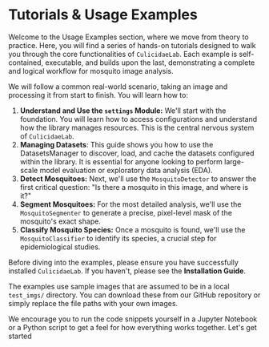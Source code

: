 # Tutorials & Usage Examples

Welcome to the Usage Examples section, where we move from theory to practice. Here, you will find a series of hands-on tutorials designed to walk you through the core functionalities of `CulicidaeLab`. Each example is self-contained, executable, and builds upon the last, demonstrating a complete and logical workflow for mosquito image analysis.

We will follow a common real-world scenario, taking an image and processing it from start to finish. You will learn how to:

1.  **Understand and Use the `settings` Module:** We'll start with the foundation. You will learn how to access configurations and understand how the library manages resources. This is the central nervous system of `CulicidaeLab`.
2.  **Managing Datasets**: This guide shows you how to use the DatasetsManager to discover, load, and cache the datasets configured within the library. It is essential for anyone looking to perform large-scale model evaluation or exploratory data analysis (EDA).
3.  **Detect Mosquitoes:** Next, we'll use the `MosquitoDetector` to answer the first critical question: "Is there a mosquito in this image, and where is it?"
4.  **Segment Mosquitoes:** For the most detailed analysis, we'll use the `MosquitoSegmenter` to generate a precise, pixel-level mask of the mosquito's exact shape.
5.  **Classify Mosquito Species:** Once a mosquito is found, we'll use the `MosquitoClassifier` to identify its species, a crucial step for epidemiological studies.

Before diving into the examples, please ensure you have successfully installed `CulicidaeLab`. If you haven't, please see the **Installation Guide**.

The examples use sample images that are assumed to be in a local `test_imgs/` directory. You can download these from our GitHub repository or simply replace the file paths with your own images.

We encourage you to run the code snippets yourself in a Jupyter Notebook or a Python script to get a feel for how everything works together. Let's get started
